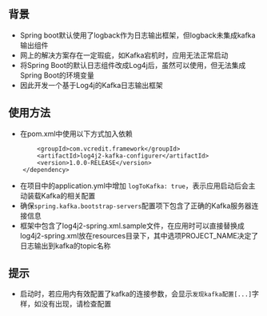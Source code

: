 ## 背景
* Spring boot默认使用了logback作为日志输出框架，但logback未集成kafka输出组件
* 网上的解决方案存在一定瑕疵，如Kafka宕机时，应用无法正常启动
* 将Spring Boot的默认日志组件改成Log4j后，虽然可以使用，但无法集成Spring Boot的环境变量
* 因此开发一个基于Log4j的Kafka日志输出框架
  
## 使用方法
* 在pom.xml中使用以下方式加入依赖  
``` <dependency>
        <groupId>com.vcredit.framework</groupId>
        <artifactId>log4j2-kafka-configurer</artifactId>
        <version>1.0.0-RELEASE</version>
    </dependency>
```
* 在项目中的application.yml中增加 `logToKafka: true`，表示应用启动后会主动装载Kafka的相关配置
* 确保`spring.kafka.bootstrap-servers`配置项下包含了正确的Kafka服务器连接信息
* 框架中包含了log4j2-spring.xml.sample文件，在应用时可以直接替换成log4j2-spring.xml放在resources目录下，其中选项PROJECT_NAME决定了日志输出到kafka的topic名称

## 提示
* 启动时，若应用内有效配置了kafka的连接参数，会显示`发现kafka配置[...]`字样，如没有出现，请检查配置